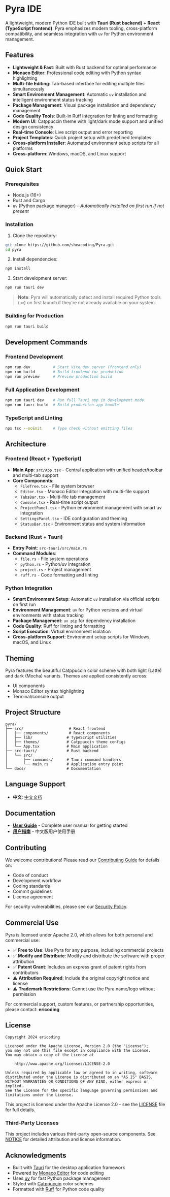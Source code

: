 # Pyra IDE

A lightweight, modern Python IDE built with **Tauri (Rust backend) + React (TypeScript frontend)**. Pyra emphasizes modern tooling, cross-platform compatibility, and seamless integration with `uv` for Python environment management.

## <i class="fas fa-star"></i> Features

- **<i class="fas fa-rocket"></i> Lightweight & Fast**: Built with Rust backend for optimal performance
- **<i class="fas fa-palette"></i> Monaco Editor**: Professional code editing with Python syntax highlighting
- **<i class="fas fa-file-alt"></i> Multi-file Editing**: Tab-based interface for editing multiple files simultaneously
- **<i class="fab fa-python"></i> Smart Environment Management**: Automatic `uv` installation and intelligent environment status tracking
- **<i class="fas fa-box"></i> Package Management**: Visual package installation and dependency management
- **<i class="fas fa-wrench"></i> Code Quality Tools**: Built-in Ruff integration for linting and formatting
- **<i class="fas fa-palette"></i> Modern UI**: Catppuccin theme with light/dark mode support and unified design consistency
- **<i class="fas fa-bolt"></i> Real-time Console**: Live script output and error reporting
- **<i class="fas fa-sync-alt"></i> Project Templates**: Quick project setup with predefined templates
- **<i class="fas fa-tools"></i> Cross-platform Installer**: Automated environment setup scripts for all platforms
- **<i class="fas fa-desktop"></i> Cross-platform**: Windows, macOS, and Linux support

## <i class="fas fa-rocket"></i> Quick Start

### Prerequisites

- Node.js (16+)
- Rust and Cargo
- `uv` (Python package manager) - *Automatically installed on first run if not present*

### Installation

1. Clone the repository:
```bash
git clone https://github.com/sheacoding/Pyra.git
cd pyra
```

2. Install dependencies:
```bash
npm install
```

3. Start development server:
```bash
npm run tauri dev
```

> **Note**: Pyra will automatically detect and install required Python tools (`uv`) on first launch if they're not already available on your system.

### Building for Production

```bash
npm run tauri build
```

## <i class="fas fa-tools"></i> Development Commands

### Frontend Development
```bash
npm run dev          # Start Vite dev server (frontend only)
npm run build        # Build frontend for production
npm run preview      # Preview production build
```

### Full Application Development
```bash
npm run tauri dev    # Run full Tauri app in development mode
npm run tauri build  # Build production app bundle
```

### TypeScript and Linting
```bash
npx tsc --noEmit     # Type check without emitting files
```

## <i class="fas fa-building"></i> Architecture

### Frontend (React + TypeScript)
- **Main App**: `src/App.tsx` - Central application with unified header/toolbar and multi-tab support
- **Core Components**:
  - `FileTree.tsx` - File system browser
  - `Editor.tsx` - Monaco Editor integration with multi-file support
  - `TabsBar.tsx` - Multi-file tab management
  - `Console.tsx` - Real-time script output
  - `ProjectPanel.tsx` - Python environment management with smart uv integration
  - `SettingsPanel.tsx` - IDE configuration and theming
  - `StatusBar.tsx` - Environment status and system information

### Backend (Rust + Tauri)
- **Entry Point**: `src-tauri/src/main.rs`
- **Command Modules**:
  - `file.rs` - File system operations
  - `python.rs` - Python/uv integration
  - `project.rs` - Project management
  - `ruff.rs` - Code formatting and linting

### Python Integration
- **Smart Environment Setup**: Automatic `uv` installation via official scripts on first run
- **Environment Management**: `uv` for Python versions and virtual environments with status tracking
- **Package Management**: `uv pip` for dependency installation
- **Code Quality**: Ruff for linting and formatting
- **Script Execution**: Virtual environment isolation
- **Cross-platform Support**: Environment setup scripts for Windows, macOS, and Linux

## <i class="fas fa-palette"></i> Theming

Pyra features the beautiful Catppuccin color scheme with both light (Latte) and dark (Mocha) variants. Themes are applied consistently across:

- UI components
- Monaco Editor syntax highlighting
- Terminal/console output

## <i class="fas fa-folder"></i> Project Structure

```
pyra/
├── src/                    # React frontend
│   ├── components/         # React components
│   ├── lib/               # TypeScript utilities
│   ├── themes/            # Catppuccin theme configs
│   └── App.tsx            # Main application
├── src-tauri/             # Rust backend
│   └── src/
│       ├── commands/      # Tauri command handlers
│       └── main.rs        # Application entry point
└── docs/                  # Documentation
```

## <i class="fas fa-globe"></i> Language Support

- **中文**: [中文文档](./docs/README.md)

## <i class="fas fa-book"></i> Documentation

- **[User Guide](./docs/USER_GUIDE_EN.md)** - Complete user manual for getting started
- **[用户指南](./docs/USER_GUIDE.md)** - 中文版用户使用手册

## <i class="fas fa-handshake"></i> Contributing

We welcome contributions! Please read our [Contributing Guide](CONTRIBUTING.md) for details on:

- Code of conduct
- Development workflow
- Coding standards
- Commit guidelines
- License agreement

For security vulnerabilities, please see our [Security Policy](SECURITY.md).

## <i class="fas fa-briefcase"></i> Commercial Use

Pyra is licensed under Apache 2.0, which allows for both personal and commercial use:

- ✅ **Free to Use**: Use Pyra for any purpose, including commercial projects
- ✅ **Modify and Distribute**: Modify and distribute the software with proper attribution
- ✅ **Patent Grant**: Includes an express grant of patent rights from contributors
- ⚠️ **Attribution Required**: Include the original copyright notice and license
- ⚠️ **Trademark Restrictions**: Cannot use the Pyra name/logo without permission

For commercial support, custom features, or partnership opportunities, please contact: **ericoding**

## <i class="fas fa-file-alt"></i> License

```
Copyright 2024 ericoding

Licensed under the Apache License, Version 2.0 (the "License");
you may not use this file except in compliance with the License.
You may obtain a copy of the License at

    http://www.apache.org/licenses/LICENSE-2.0

Unless required by applicable law or agreed to in writing, software
distributed under the License is distributed on an "AS IS" BASIS,
WITHOUT WARRANTIES OR CONDITIONS OF ANY KIND, either express or implied.
See the License for the specific language governing permissions and
limitations under the License.
```

This project is licensed under the Apache License 2.0 - see the [LICENSE](LICENSE) file for full details.

### Third-Party Licenses

This project includes various third-party open-source components. See [NOTICE](NOTICE) for detailed attribution and license information.

## <i class="fas fa-heart"></i> Acknowledgments

- Built with [Tauri](https://tauri.app/) for the desktop application framework
- Powered by [Monaco Editor](https://microsoft.github.io/monaco-editor/) for code editing
- Uses [uv](https://github.com/astral-sh/uv) for fast Python package management
- Styled with [Catppuccin](https://catppuccin.com/) color schemes
- Formatted with [Ruff](https://github.com/astral-sh/ruff) for Python code quality